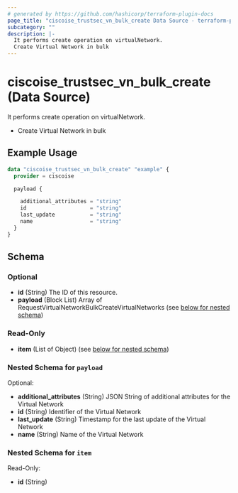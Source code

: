 ```yaml
---
# generated by https://github.com/hashicorp/terraform-plugin-docs
page_title: "ciscoise_trustsec_vn_bulk_create Data Source - terraform-provider-ciscoise"
subcategory: ""
description: |-
  It performs create operation on virtualNetwork.
  Create Virtual Network in bulk
---
```


# ciscoise_trustsec_vn_bulk_create (Data Source)

It performs create operation on virtualNetwork.

- Create Virtual Network in bulk

## Example Usage

```terraform
data "ciscoise_trustsec_vn_bulk_create" "example" {
  provider = ciscoise

  payload {

    additional_attributes = "string"
    id                    = "string"
    last_update           = "string"
    name                  = "string"
  }
}
```

<!-- schema generated by tfplugindocs -->
## Schema

### Optional

- **id** (String) The ID of this resource.
- **payload** (Block List) Array of RequestVirtualNetworkBulkCreateVirtualNetworks (see [below for nested schema](#nestedblock--payload))

### Read-Only

- **item** (List of Object) (see [below for nested schema](#nestedatt--item))

<a id="nestedblock--payload"></a>
### Nested Schema for `payload`

Optional:

- **additional_attributes** (String) JSON String of additional attributes for the Virtual Network
- **id** (String) Identifier of the Virtual Network
- **last_update** (String) Timestamp for the last update of the Virtual Network
- **name** (String) Name of the Virtual Network


<a id="nestedatt--item"></a>
### Nested Schema for `item`

Read-Only:

- **id** (String)


